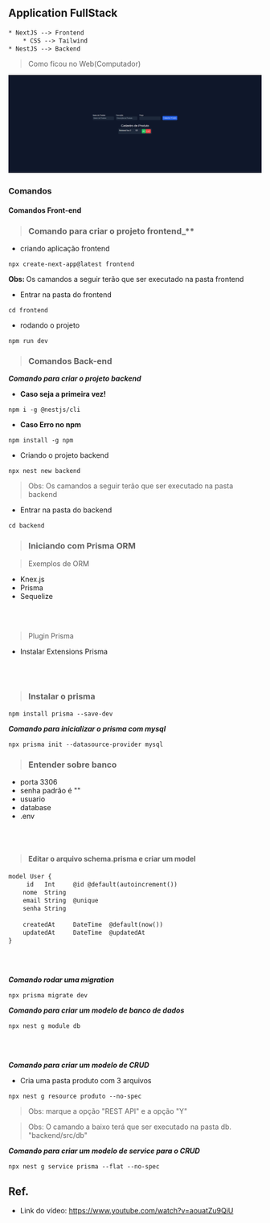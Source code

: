 ## Application FullStack

    * NextJS --> Frontend
        * CSS --> Tailwind
    * NestJS --> Backend

> Como ficou no Web(Computador)

![Imagem de Como ficou no computador](web.png)

### Comandos

#### Comandos Front-end

> ### Comando para criar o projeto frontend_**

- criando aplicação frontend

```
npx create-next-app@latest frontend
```

<b> Obs: </b> Os camandos a seguir terão que ser executado na pasta frontend

- Entrar na pasta do frontend

```
cd frontend
```

- rodando o projeto

```
npm run dev
```

> ### Comandos Back-end

**_Comando para criar o projeto backend_**

- <b>Caso seja a primeira vez!</b>

```
npm i -g @nestjs/cli
```

- <b>Caso Erro no npm </b>

```
npm install -g npm
```

- Criando o projeto backend

```
npx nest new backend
```

> Obs: Os camandos a seguir terão que ser executado na pasta backend

- Entrar na pasta do backend

```
cd backend
```
> ### Iniciando com Prisma ORM
    
> Exemplos de ORM
* Knex.js
* Prisma
* Sequelize
<br />
<br />

> Plugin Prisma
* Instalar Extensions Prisma
<br />
<br />

> ### Instalar o prisma

```
npm install prisma --save-dev
```

**_Comando para inicializar o prisma com mysql_**

```
npx prisma init --datasource-provider mysql
```

> ### Entender sobre banco
- porta 3306
- senha padrão é ""
- usuario
- database
- .env
<br />
<br />

> #### Editar o arquivo schema.prisma e criar um model
```
model User {
     id   Int     @id @default(autoincrement())
    nome  String
    email String  @unique
    senha String

    createdAt     DateTime  @default(now())
    updatedAt     DateTime  @updatedAt
}
```
<br />
<br />

**_Comando rodar uma migration_**

```
npx prisma migrate dev
```

**_Comando para criar um modelo de banco de dados_**

```
npx nest g module db
```
<br />
<br />

**_Comando para criar um modelo de CRUD_**
* Cria uma pasta produto com 3 arquivos
```
npx nest g resource produto --no-spec
```

> Obs: marque a opção "REST API" e a opção "Y"

> Obs: O camando a baixo terá que ser executado na pasta db. "backend/src/db"

**_Comando para criar um modelo de service para o CRUD_**

```
npx nest g service prisma --flat --no-spec
```

## Ref.

- Link do vídeo: https://www.youtube.com/watch?v=aouatZu9QiU
